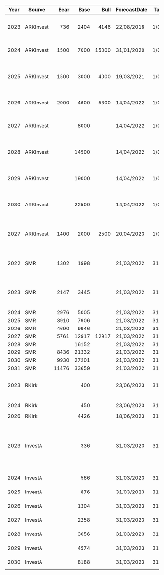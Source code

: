 | Year | Source    |  Bear | Base  | Bull  | ForecastDate | TargetDate | Note                                                                                      | Link                                                                                        |
|------|-----------|------:|------:|------:|--------------|------------|-------------------------------------------------------------------------------------------|---------------------------------------------------------------------------------------------|
| 2023 | ARKInvest |   736 |  2404 |  4146 |   22/08/2018 |  1/06/2023 | 'Dear Elon: An Open Letter Against Taking Tesla Private'                                  | [ARK Invest](https://ark-invest.com/articles/analyst-research/tesla-private/)               |
| 2024 | ARKInvest |  1500 |  7000 | 15000 |   31/01/2020 |  1/06/2024 | updated cost supply/demand and robotaxi                                                   | [ARK Invest](https://ark-invest.com/articles/analyst-research/tesla-price-target)           |
| 2025 | ARKInvest |  1500 |  3000 |  4000 |   19/03/2021 |  1/06/2025 | added insurance, increased robotaxi likelihood                                            | [ARK Invest](https://ark-invest.com/articles/valuation-models/tesla-price-target-2)         |
| 2026 | ARKInvest |  2900 |  4600 |  5800 |   14/04/2022 |  1/06/2026 | added bitcoin, increased robotaxi                                                         | [ARK Invest](https://ark-invest.com/articles/valuation-models/arks-tesla-model)             |
| 2027 | ARKInvest |       |  8000 |       |   14/04/2022 |  1/06/2027 | forward forecast published with 2026 target                                               | as above                                                                                    |
| 2028 | ARKInvest |       | 14500 |       |   14/04/2022 |  1/06/2028 | forward forecast published with 2026 target                                               | as above                                                                                    |
| 2029 | ARKInvest |       | 19000 |       |   14/04/2022 |  1/06/2029 | forward forecast published with 2026 target                                               | as above                                                                                    |
| 2030 | ARKInvest |       | 22500 |       |   14/04/2022 |  1/06/2030 | forward forecast published with 2026 target                                               | as above                                                                                    |
| 2027 | ARKInvest |  1400 |  2000 |  2500 |   20/04/2023 |  1/06/2027 | added energy, increased robotaxi, no bots or AI or autobidder                             | [ARK Invest](https://ark-invest.com/articles/valuation-models/arks-tesla-price-target-2027) |
| 2022 | SMR       |  1302 |  1998 |       |   21/03/2022 | 31/12/2022 | 1998 weighted average PT, although 1713 is base case                                      | [Link](https://www.youtube.com/watch?v=W0OKbs_N51A&ab_channel=SolvingTheMoneyProblem)       |
| 2023 | SMR       |  2147 |  3445 |       |   21/03/2022 | 31/12/2023 | given these all forecast at same time, plot them as dashed line                           |                                                                                             |
| 2024 | SMR       |  2976 |  5005 |       |   21/03/2022 | 31/12/2024 |                                                                                           |                                                                                             |
| 2025 | SMR       |  3910 |  7906 |       |   21/03/2022 | 31/12/2025 |                                                                                           |                                                                                             |
| 2026 | SMR       |  4690 |  9946 |       |   21/03/2022 | 31/12/2026 |                                                                                           |                                                                                             |
| 2027 | SMR       |  5761 | 12917 | 12917 |   21/03/2022 | 31/12/2027 |                                                                                           |                                                                                             |
| 2028 | SMR       |       | 16152 |       |   21/03/2022 | 31/12/2028 |                                                                                           |                                                                                             |
| 2029 | SMR       |  8436 | 21332 |       |   21/03/2022 | 31/12/2029 |                                                                                           |                                                                                             |
| 2030 | SMR       |  9930 | 27201 |       |   21/03/2022 | 31/12/2030 |                                                                                           |                                                                                             |
| 2031 | SMR       | 11476 | 33659 |       |   21/03/2022 | 31/12/2031 |                                                                                           |                                                                                             |
| 2023 | RKirk     |       |   400 |       |   23/06/2023 | 31/12/2023 | 8 EPS * 50 = PT $400. Does not include robotaxi or bot.                                   | [Link](https://www.youtube.com/watch?v=Y-n-3reWAcw)                                                                                  |
| 2024 | RKirk     |       |   450 |       |   23/06/2023 | 31/12/2024 | 9.05 EPS * 50 = PT $450.                                                                  | as above                                                      |
| 2026 | RKirk     |       |  4426 |       |   18/06/2023 | 31/12/2026 |                                                                                           | [Link](https://www.youtube.com/watch?v=nDJ0u26YDZ4&t=849s)                                  |
| 2023 | InvestA   |       |   336 |       |   31/03/2023 | 31/12/2023 | MODIFIED breakdown using bot, semi, insurance to ramp rates for robotaxi, van, heat pump  | [Link](https://www.youtube.com/watch?v=3stat7uO-4E&ab_channel=InvestAnswers)                |
| 2024 | InvestA   |       |   566 |       |   31/03/2023 | 31/12/2024 |                                                                                           | as above                                                                                    |
| 2025 | InvestA   |       |   876 |       |   31/03/2023 | 31/12/2025 |                                                                                           | as above                                                                                    |
| 2026 | InvestA   |       |  1304 |       |   31/03/2023 | 31/12/2026 |                                                                                           | as above                                                                                    |
| 2027 | InvestA   |       |  2258 |       |   31/03/2023 | 31/12/2027 |                                                                                           | as above                                                                                    |
| 2028 | InvestA   |       |  3056 |       |   31/03/2023 | 31/12/2028 |                                                                                           | as above                                                                                    |
| 2029 | InvestA   |       |  4574 |       |   31/03/2023 | 31/12/2029 |                                                                                           | as above                                                                                    |
| 2030 | InvestA   |       |  8188 |       |   31/03/2023 | 31/12/2030 |                                                                                           | as above                                                                                    |


